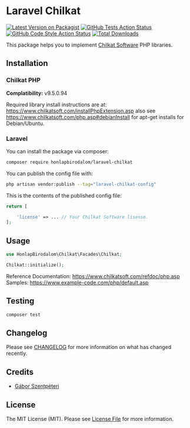 # Laravel Chilkat

[![Latest Version on Packagist](https://img.shields.io/packagist/v/honlapbirodalom/laravel-chilkat.svg?style=flat-square)](https://packagist.org/packages/honlapbirodalom/laravel-chilkat)
[![GitHub Tests Action Status](https://img.shields.io/github/actions/workflow/status/honlapbirodalom/laravel-chilkat/run-tests.yml?branch=main&label=tests&style=flat-square)](https://github.com/honlapbirodalom/laravel-chilkat/actions?query=workflow%3Arun-tests+branch%3Amain)
[![GitHub Code Style Action Status](https://img.shields.io/github/actions/workflow/status/honlapbirodalom/laravel-chilkat/fix-php-code-style-issues.yml?branch=main&label=code%20style&style=flat-square)](https://github.com/honlapbirodalom/laravel-chilkat/actions?query=workflow%3A"Fix+PHP+code+style+issues"+branch%3Amain)
[![Total Downloads](https://img.shields.io/packagist/dt/honlapbirodalom/laravel-chilkat.svg?style=flat-square)](https://packagist.org/packages/honlapbirodalom/laravel-chilkat)

This package helps you to implement [Chilkat Software](https://www.chilkatsoft.com/) PHP libraries.

## Installation

### Chilkat PHP

__Complatibility:__ v9.5.0.94

Required library install instructions are at:  https://www.chilkatsoft.com/installPhpExtension.asp also
see https://www.chilkatsoft.com/php.asp#debianInstall for apt-get installs for Debian/Ubuntu.

### Laravel

You can install the package via composer:

```bash
composer require honlapbirodalom/laravel-chilkat
```

You can publish the config file with:

```bash
php artisan vendor:publish --tag="laravel-chilkat-config"
```

This is the contents of the published config file:

```php
return [

    'license' => ... // Your Chilkat Software lisense.
];
```

## Usage

```php
use HonlapBirodalom\Chilkat\Facades\Chilkat;

Chilkat::initialize();
```

Reference Documentation: https://www.chilkatsoft.com/refdoc/php.asp <br>
Samples: https://www.example-code.com/php/default.asp

## Testing

```bash
composer test
```

## Changelog

Please see [CHANGELOG](CHANGELOG.md) for more information on what has changed recently.

## Credits

- [Gábor Szentpéteri](https://github.com/StpGabriel)

## License

The MIT License (MIT). Please see [License File](LICENSE.md) for more information.
